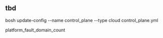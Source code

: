 ## tbd


bosh update-config --name control_plane --type cloud control_plane.yml


platform_fault_domain_count